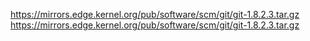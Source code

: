 https://mirrors.edge.kernel.org/pub/software/scm/git/git-1.8.2.3.tar.gz
https://mirrors.edge.kernel.org/pub/software/scm/git/git-1.8.2.3.tar.gz
